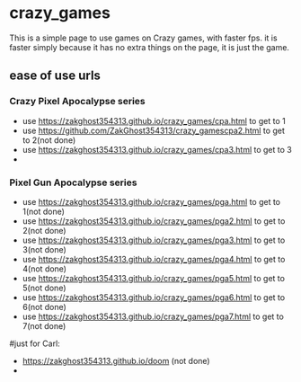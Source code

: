 # crazy_games
  This is a simple page to use games on Crazy games, with faster fps. it is faster simply because it has no extra things on the page, it is just the game.

## ease of use urls
### Crazy Pixel Apocalypse series
- use https://zakghost354313.github.io/crazy_games/cpa.html to get to 1
- use https://github.com/ZakGhost354313/crazy_gamescpa2.html to get to 2(not done)
- use https://zakghost354313.github.io/crazy_games/cpa3.html to get to 3
- 
### Pixel Gun Apocalypse series
- use https://zakghost354313.github.io/crazy_games/pga.html to get to 1(not done)
- use https://zakghost354313.github.io/crazy_games/pga2.html to get to 2(not done)
- use https://zakghost354313.github.io/crazy_games/pga3.html to get to 3(not done)
- use https://zakghost354313.github.io/crazy_games/pga4.html to get to 4(not done)
- use https://zakghost354313.github.io/crazy_games/pga5.html to get to 5(not done)
- use https://zakghost354313.github.io/crazy_games/pga6.html to get to 6(not done)
- use https://zakghost354313.github.io/crazy_games/pga7.html to get to 7(not done)

#just for Carl: 
- https://zakghost354313.github.io/doom (not done)
- 
